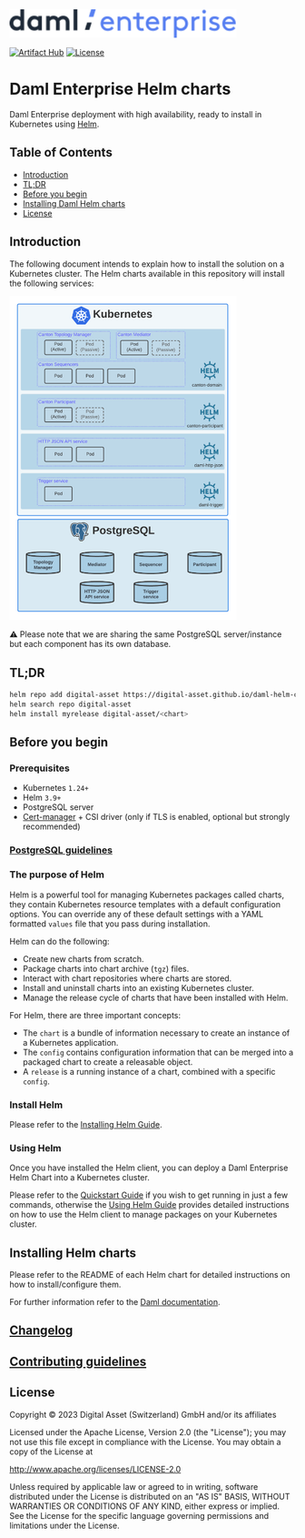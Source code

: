 <img src="./images/daml-enterprise-logo.svg" width="400px">

[![Artifact Hub](https://img.shields.io/endpoint?url=https://artifacthub.io/badge/repository/digital-asset)](https://artifacthub.io/packages/search?repo=digital-asset)
[![License](https://img.shields.io/badge/License-Apache%202.0-blue.svg)](./LICENSE)

# Daml Enterprise Helm charts

Daml Enterprise deployment with high availability, ready to install in Kubernetes using [Helm](https://github.com/helm/helm).

## Table of Contents

- [Introduction](#introduction)
- [TL;DR](#tldr)
- [Before you begin](#before-you-begin)
- [Installing Daml Helm charts](#installing-daml-helm-charts)
- [License](#license)

## Introduction

The following document intends to explain how to install the solution on a Kubernetes cluster. The Helm charts
available in this repository will install the following services:

<img src="./images/k8s-deployment.png" width="400px">

⚠️ Please note that we are sharing the same PostgreSQL server/instance but each component has its own database.

## TL;DR

```bash
helm repo add digital-asset https://digital-asset.github.io/daml-helm-charts/
helm search repo digital-asset
helm install myrelease digital-asset/<chart>
```

## Before you begin

### Prerequisites

- Kubernetes `1.24+`
- Helm `3.9+`
- PostgreSQL server
- [Cert-manager](https://cert-manager.io/docs/) + CSI driver (only if TLS is enabled, optional but strongly recommended)

### [PostgreSQL guidelines](./POSTGRES.md)

### The purpose of Helm

Helm is a powerful tool for managing Kubernetes packages called charts, they contain Kubernetes resource templates with a
default configuration options. You can override any of these default settings with a YAML formatted
`values` file that you pass during installation.

Helm can do the following:

* Create new charts from scratch.
* Package charts into chart archive (`tgz`) files.
* Interact with chart repositories where charts are stored.
* Install and uninstall charts into an existing Kubernetes cluster.
* Manage the release cycle of charts that have been installed with Helm.

For Helm, there are three important concepts:

* The `chart` is a bundle of information necessary to create an instance of a Kubernetes application.
* The `config` contains configuration information that can be merged into a packaged chart to create a releasable object.
* A `release` is a running instance of a chart, combined with a specific `config`.

### Install Helm

Please refer to the [Installing Helm Guide](https://helm.sh/docs/intro/install/).

### Using Helm

Once you have installed the Helm client, you can deploy a Daml Enterprise Helm Chart into a Kubernetes cluster.

Please refer to the [Quickstart Guide](https://helm.sh/docs/intro/quickstart/) if you wish to get running
in just a few commands, otherwise the [Using Helm Guide](https://helm.sh/docs/intro/using_helm/) provides
detailed instructions on how to use the Helm client to manage packages on your Kubernetes cluster.

## Installing Helm charts

Please refer to the README of each Helm chart for detailed instructions on how to install/configure them.

For further information refer to the [Daml documentation](https://docs.daml.com/).

## [Changelog](./CHANGELOG.md)

## [Contributing guidelines](./CONTRIBUTING.md)

## License

Copyright &copy; 2023 Digital Asset (Switzerland) GmbH and/or its affiliates

Licensed under the Apache License, Version 2.0 (the "License");
you may not use this file except in compliance with the License.
You may obtain a copy of the License at

http://www.apache.org/licenses/LICENSE-2.0

Unless required by applicable law or agreed to in writing, software
distributed under the License is distributed on an "AS IS" BASIS,
WITHOUT WARRANTIES OR CONDITIONS OF ANY KIND, either express or implied.
See the License for the specific language governing permissions and
limitations under the License.
